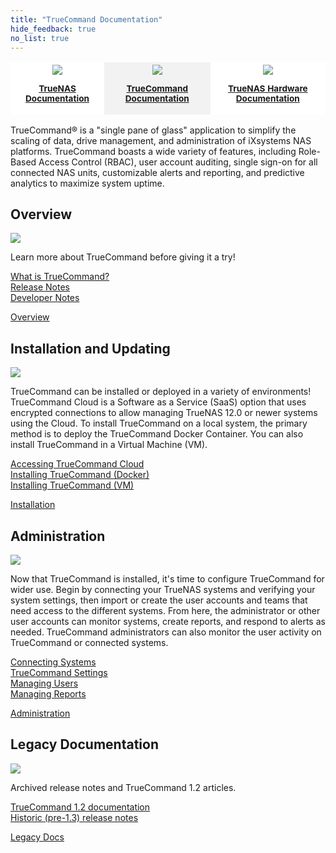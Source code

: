 ```yaml
---
title: "TrueCommand Documentation"
hide_feedback: true
no_list: true
---
```


<table style="overflow-x:hidden;background:white;">
	<tr class="hubcategories">
		<th style="border:hidden;"><a href="/hub/" title="TrueNAS Documentation Hub"><img class="hubcategoryimage" src="/images/truenas_open_storage-logo-full-color-rgb.png" style="max-width:60%;"><p style="text-align:center;font-size:85%">TrueNAS Documentation</p></th>
		<th style="border:hidden;background-color:#f2f2f2;"><a href="/truecommand/" title="TrueCommand Documentation"><img class="hubcategoryimage" src="/images/truecommand-logo-full-color-rgb.png" style="max-width:70%;"><p style="text-align:center;font-size:85%">TrueCommand Documentation</p></th>
		<th style="border:hidden;"><a href="/hardware/" title="TrueNAS Hardware Documentation"><img class="hubcategoryimage" src="/images/TrueNASSystems.png" style="max-width:60%"><p style="text-align:center;font-size:85%">TrueNAS Hardware Documentation</p></th>
	</tr>
</table>

<p style="max-width:100%;">TrueCommand® is a "single pane of glass" application to simplify the scaling of data, drive management, and administration of iXsystems NAS platforms.
TrueCommand boasts a wide variety of features, including Role-Based Access Control (RBAC), user account auditing, single sign-on for all connected NAS units, customizable alerts and reporting, and predictive analytics to maximize system uptime.</p>

## Overview

<div class="hubrow">
	<div class="imgcolumn">
		<img src="/images/vision2.jpg">
	</div>
	<div class="textcolumn">
		<p>Learn more about TrueCommand before giving it a try!</p>
		<p><a href="/truecommand/overview/tcwhatis/">What is TrueCommand?</a><br>
		<a href="/truecommand/overview/releasenotes/">Release Notes</a><br>
		<a href="/truecommand/overview/devnotes/">Developer Notes</a></p>
		<a class="linkbutton" href="/truecommand/overview/">Overview</a>
	</div>
</div>

## Installation and Updating

<div class="hubrow">
	<div class="imgcolumn">
		<img src="/images/businessidea.jpg">
	</div>
	<div class="textcolumn">
		<p>TrueCommand can be installed or deployed in a variety of environments!
		TrueCommand Cloud is a Software as a Service (SaaS) option that uses encrypted connections to allow managing TrueNAS 12.0 or newer systems using the Cloud.
		To install TrueCommand on a local system, the primary method is to deploy the TrueCommand Docker Container.
		You can also install TrueCommand in a Virtual Machine (VM).</p>
		<p><a href="/truecommand/installupdate/tc_cloud/">Accessing TrueCommand Cloud</a><br>
		<a href="/truecommand/installupdate/install/">Installing TrueCommand (Docker)</a><br>
		<a href="/truecommand/installupdate/tc-vm/">Installing TrueCommand (VM)</a></p>
		<a class="linkbutton" href="/truecommand/installupdate/">Installation</a>
	</div>
</div>

## Administration

<div class="hubrow">
	<div class="imgcolumn">
		<img src="/images/presentation.jpg">
	</div>
	<div class="textcolumn">
		<p>Now that TrueCommand is installed, it's time to configure TrueCommand for wider use.
		Begin by connecting your TrueNAS systems and verifying your system settings, then import or create the user accounts and teams that need access to the different systems.
		From here, the administrator or other user accounts can monitor systems, create reports, and respond to alerts as needed.
		TrueCommand administrators can also monitor the user activity on TrueCommand or connected systems.</p>
		<p><a href="/truecommand/admins/add-systems/">Connecting Systems</a><br>
		<a href="/truecommand/admins/settings/">TrueCommand Settings</a><br>
		<a href="/truecommand/admins/users/">Managing Users</a><br>
		<a href="/truecommand/admins/reports/">Managing Reports</a></p>
		<a class="linkbutton" href="/truecommand/admins/">Administration</a>
	</div>
</div>

## Legacy Documentation

<div class="hubrow">
	<div class="imgcolumn">
		<img src="/images/smartphone2.jpg">
	</div>
	<div class="textcolumn">
		<p>Archived release notes and TrueCommand 1.2 articles.</p>
		<p><a href="/truecommand/tc-legacy-docs/truecommand-1.2/">TrueCommand 1.2 documentation</a><br>
		<a href="/truecommand/tc-legacy-docs/release-notes/">Historic (pre-1.3) release notes</a></p>
		<a class="linkbutton" href="/truecommand/tc-legacy-docs/">Legacy Docs</a>
	</div>
</div>
